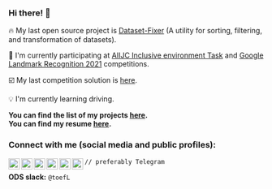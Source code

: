 ### Hi there! 👋

:fire: My last open source project is [Dataset-Fixer](https://github.com/t0efL/Dataset-Fixer)
(A utility for sorting, filtering, and transformation of datasets).

:dart:  I'm currently participating at [AIIJC Inclusive environment Task](https://aiijc.com/en/task/1064/) and [Google Landmark Recognition 2021](https://www.kaggle.com/c/landmark-recognition-2021) competitions.

:ballot_box_with_check: My last competition solution is [here](https://github.com/xzcodes/BMS-Molecular-Translation).

:bulb: I'm currently learning driving.

**You can find the list of my projects [here](https://github.com/t0efL/t0efL/blob/master/projects_guide.md).**  
**You can find my resume [here](http://tiny.cc/60lauz).**

### Connect with me (social media and public profiles): 

[<img align="left" alt="codeSTACKr.com" width="22px" src="https://cdn.jsdelivr.net/npm/simple-icons@v3/icons/telegram.svg" />][telegram]
[<img align="left" alt="codeSTACKr.com" width="22px" src="https://cdn.jsdelivr.net/npm/simple-icons@v3/icons/kaggle.svg" />][kaggle]
[<img align="left" alt="codeSTACKr | YouTube" width="22px" src="https://cdn.jsdelivr.net/npm/simple-icons@v3/icons/discord.svg" />][discord]
[<img align="left" alt="codeSTACKr | Twitter" width="22px" src="https://cdn.jsdelivr.net/npm/simple-icons@v3/icons/twitter.svg" />][twitter] 
[<img align="left" alt="codeSTACKr.com" width="22px" src="https://cdn.jsdelivr.net/npm/simple-icons@v3/icons/linkedin.svg" />][linkedin]
[<img align="left" alt="codeSTACKr.com" width="22px" src="https://cdn.jsdelivr.net/npm/simple-icons@v3/icons/leetcode.svg" />][leetcode]

`// preferably Telegram`
  
**ODS slack:** `@toefL`

[kaggle]: https://www.kaggle.com/vadimtimakin
[twitter]: https://twitter.com/de_toefL
[telegram]: https://t.me/t0efL
[discord]: https://discord.com/users/428140617495871489
[linkedin]: https://www.linkedin.cn/in/vadim-timakin-6298b91b6/
[leetcode]: https://leetcode.com/toefL/
